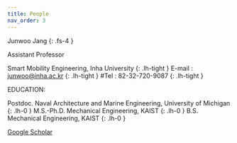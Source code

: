 ```yaml
---
title: People
nav_order: 3
---
```

Junwoo Jang
{: .fs-4 }

Assistant Professor

Smart Mobility Engineering, Inha University
{: .lh-tight }
E-mail : junwoo@inha.ac.kr
{: .lh-tight }
#Tel : 82-32-720-9087
{: .lh-tight }

EDUCATION:

Postdoc. Naval Architecture and Marine Engineering, University of Michigan
{: .lh-0 }
M.S.-Ph.D. Mechanical Engineering, KAIST
{: .lh-0 }
B.S. Mechanical Engineering, KAIST
{: .lh-0 }

[Google Scholar](https://scholar.google.com/citations?user=1lbPybMAAAAJ&hl=en)
